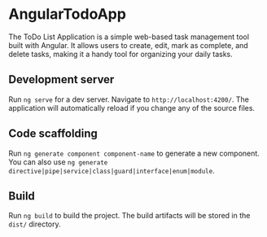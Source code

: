 # AngularTodoApp
The ToDo List Application is a simple web-based task management tool built with Angular. It allows users to create, edit, mark as complete, and delete tasks, making it a handy tool for organizing your daily tasks.
## Development server

Run `ng serve` for a dev server. Navigate to `http://localhost:4200/`. The application will automatically reload if you change any of the source files.

## Code scaffolding

Run `ng generate component component-name` to generate a new component. You can also use `ng generate directive|pipe|service|class|guard|interface|enum|module`.

## Build

Run `ng build` to build the project. The build artifacts will be stored in the `dist/` directory.
